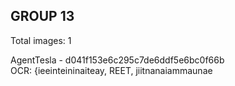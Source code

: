 ## GROUP 13
Total images: 1  

AgentTesla - d041f153e6c295c7de6ddf5e6bc0f66b  
OCR: {ieeinteininaiteay, REET, jiitnanaiammaunae  

